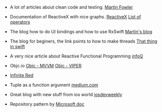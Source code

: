 
* A lot of articles about clean code and testing.
[Martin Fowler](http://www.martinfowler.com/tags/refactoring.html)

* Documentation of ReactiveX with nice graphs.
[ReactiveX](http://reactivex.io/documentation/operators/publish.html) 
[List of operators](http://reactivex.io/documentation/operators.html)

* The blog how to do UI bindings and how to use RxSwift
[Martin's blog](http://rx-marin.com/post/rxswift-rxcocoa-custom-bindings/)

* The blog for beginers, the link points to how to make threads
[That thing in swift](https://thatthinginswift.com/background-threads/)

* A very nice article about Reactive Functional Programming
[infoQ](https://www.infoq.com/news/2016/02/rxswift-reactive-swift)

* Objc.io
[Objc - MVVM](https://www.objc.io/issues/13-architecture/mvvm/)
[Objc - VIPER](https://www.objc.io/issues/13-architecture/viper/)

* [Infinite Red](https://shift.infinite.red/foreign-processes-and-phoenix-555179c24151#.qzuv8kfdc)

* Tuple as a function argument
[medium.com](https://medium.com/swift-programming/tuple-as-function-argument-619523b6e06b#.kq5xuezc7)

* Great blog with new stuff from ios world
[iosdevweekly](https://iosdevweekly.com/)

* Repository pattern by
[Microsoft doc](https://msdn.microsoft.com/en-us/library/ff649690.aspx)
